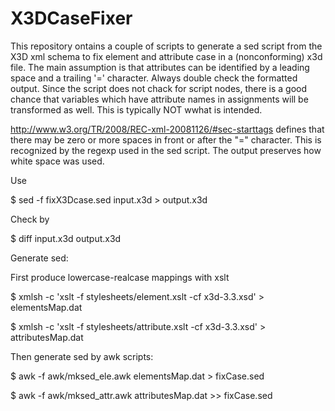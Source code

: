 # X3DCaseFixer

This repository ontains a couple of scripts to generate a sed script from the X3D xml schema to fix element and attribute case in a (nonconforming) x3d file. The main assumption is that attributes can be identified by a leading space and a trailing '=' character. Always double check the formatted output.
Since the script does not chack for script nodes, there is a good chance that variables which have attribute names in assignments will be transformed as well. This is typically NOT wwhat is intended.

http://www.w3.org/TR/2008/REC-xml-20081126/#sec-starttags
defines that there may be zero or more spaces in front or after the "=" character. This is recognized by the regexp used in the sed script. The output preserves how white space was used.

Use 

$ sed -f fixX3Dcase.sed input.x3d > output.x3d

Check by

$ diff input.x3d output.x3d


Generate sed:

First produce lowercase-realcase mappings with xslt

$ xmlsh -c 'xslt -f stylesheets/element.xslt -cf x3d-3.3.xsd' > elementsMap.dat

$ xmlsh -c 'xslt -f stylesheets/attribute.xslt -cf x3d-3.3.xsd' > attributesMap.dat

Then generate sed by awk scripts:

$ awk -f awk/mksed_ele.awk elementsMap.dat > fixCase.sed

$ awk -f awk/mksed_attr.awk attributesMap.dat >> fixCase.sed


